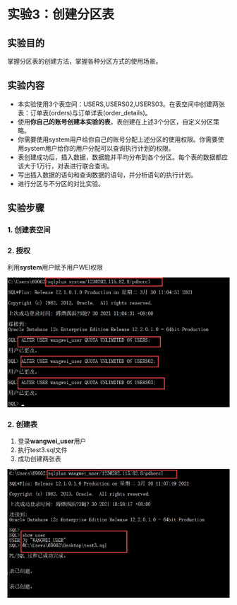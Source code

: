 # 实验3：创建分区表

## 实验目的

掌握分区表的创建方法，掌握各种分区方式的使用场景。

## 实验内容

- 本实验使用3个表空间：USERS,USERS02,USERS03。在表空间中创建两张表：订单表(orders)与订单详表(order_details)。
- 使用**你自己的账号创建本实验的表**，表创建在上述3个分区，自定义分区策略。
- 你需要使用system用户给你自己的账号分配上述分区的使用权限。你需要使用system用户给你的用户分配可以查询执行计划的权限。
- 表创建成功后，插入数据，数据能并平均分布到各个分区。每个表的数据都应该大于1万行，对表进行联合查询。
- 写出插入数据的语句和查询数据的语句，并分析语句的执行计划。
- 进行分区与不分区的对比实验。



## 实验步骤

### 1. 创建表空间







### 2. 授权

利用**system**用户赋予用户WEI权限

![](https://raw.githubusercontent.com/GoToThePast/oracle/master/test3/%E6%8E%88%E6%9D%83.jpg)



### 2. 创建表

1. 登录**wangwei_user**用户
2. 执行test3.sql文件
3. 成功创建两张表

![](https://raw.githubusercontent.com/GoToThePast/oracle/master/test3/创建.jpg)